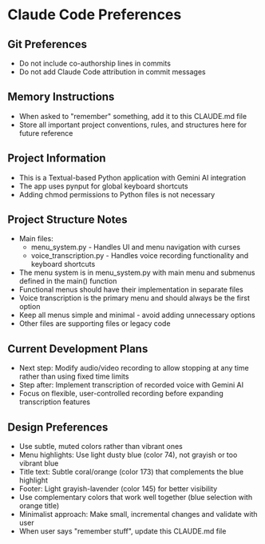 # Claude Code Preferences

## Git Preferences
- Do not include co-authorship lines in commits
- Do not add Claude Code attribution in commit messages

## Memory Instructions
- When asked to "remember" something, add it to this CLAUDE.md file
- Store all important project conventions, rules, and structures here for future reference

## Project Information
- This is a Textual-based Python application with Gemini AI integration
- The app uses pynput for global keyboard shortcuts
- Adding chmod permissions to Python files is not necessary

## Project Structure Notes
- Main files:
  - menu_system.py - Handles UI and menu navigation with curses
  - voice_transcription.py - Handles voice recording functionality and keyboard shortcuts
- The menu system is in menu_system.py with main menu and submenus defined in the main() function
- Functional menus should have their implementation in separate files
- Voice transcription is the primary menu and should always be the first option
- Keep all menus simple and minimal - avoid adding unnecessary options
- Other files are supporting files or legacy code

## Current Development Plans
- Next step: Modify audio/video recording to allow stopping at any time rather than using fixed time limits
- Step after: Implement transcription of recorded voice with Gemini AI
- Focus on flexible, user-controlled recording before expanding transcription features

## Design Preferences
- Use subtle, muted colors rather than vibrant ones
- Menu highlights: Use light dusty blue (color 74), not grayish or too vibrant blue
- Title text: Subtle coral/orange (color 173) that complements the blue highlight
- Footer: Light grayish-lavender (color 145) for better visibility
- Use complementary colors that work well together (blue selection with orange title)
- Minimalist approach: Make small, incremental changes and validate with user
- When user says "remember stuff", update this CLAUDE.md file